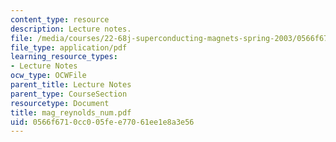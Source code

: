 ```yaml
---
content_type: resource
description: Lecture notes.
file: /media/courses/22-68j-superconducting-magnets-spring-2003/0566f6710cc005fee77061ee1e8a3e56_mag_reynolds_num.pdf
file_type: application/pdf
learning_resource_types:
- Lecture Notes
ocw_type: OCWFile
parent_title: Lecture Notes
parent_type: CourseSection
resourcetype: Document
title: mag_reynolds_num.pdf
uid: 0566f671-0cc0-05fe-e770-61ee1e8a3e56
---
```

